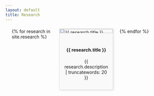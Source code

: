 ```yaml
---
layout: default
title: Research
---
```


<style>
  .card-container {
    display: grid;
    grid-template-columns: repeat(3, 1fr); /* Creates a three-column grid */
    gap: 20px; /* Adds space between the cards */
    margin: 20px;
  }
  .card {
    display: flex;
    flex-direction: column;
    justify-content: space-between; /* Ensures the footer stays at the bottom */
    background: #f9f9f9;
    border: 1px solid #ddd;
    box-shadow: 2px 2px 5px rgba(0,0,0,0.1);
    transition: box-shadow 0.3s ease-in-out;
    height: 100%; /* Makes all cards the same height */
  }
  .card:hover {
    box-shadow: 5px 5px 15px rgba(0,0,0,0.2);
  }
  .card img {
    width: 100%; /* Makes the image cover the width of the card */
    height: 60%; /* Adjusts the height automatically */
  }
  .container {
    padding: 15px;
    text-align: center;
    flex-grow: 1; /* Allows the container to fill the available space */
  }
</style>

<div class="card-container">
  {% for research in site.research %}
    <div class="card" onclick="location.href='{{ research.url }}';" style="cursor: pointer;">
      <img src="{{ research.image }}" alt="{{ research.title }}">
      <div class="container">
        <h4><b>{{ research.title }}</b></h4>
        <p>{{ research.description | truncatewords: 20 }}</p>
      </div>
    </div>
  {% endfor %}
</div>

